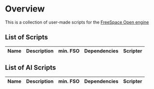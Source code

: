 # Overview
This is a collection of user-made scripts for the [FreeSpace Open engine](https://github.com/scp-fs2open/fs2open.github.com)
## List of Scripts
|Name|Description|min. FSO|Dependencies|Scripter|
|---|---|---|---|---|

## List of AI Scripts
|Name|Description|min. FSO|Dependencies|Scripter|
|---|---|---|---|---|
